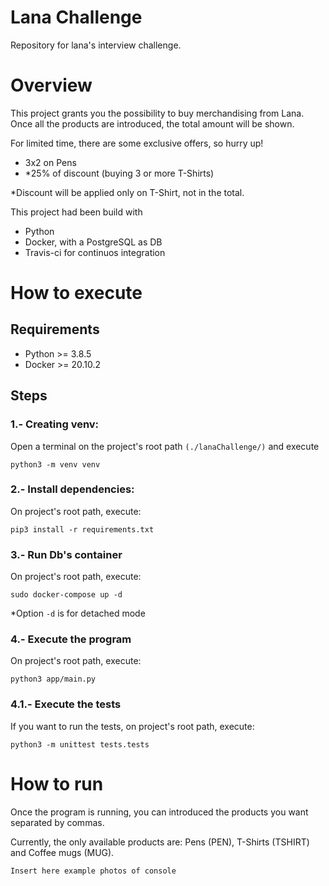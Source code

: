 # Lana Challenge
Repository for lana's interview challenge.

# Overview
This project grants you the possibility to buy merchandising from Lana.
Once all the products are introduced, the total amount will be shown.

For limited time, there are some exclusive offers, so hurry up!
- 3x2 on Pens
- *25% of discount (buying 3 or more T-Shirts)

*Discount will be applied only on T-Shirt, not in the total.

This project had been build with
- Python
- Docker, with a PostgreSQL as DB
- Travis-ci for continuos integration

# How to execute
## Requirements
- Python >= 3.8.5
- Docker >= 20.10.2

## Steps
### 1.- Creating venv: 

Open a terminal on the project's root path ```(./lanaChallenge/)``` and execute

```
python3 -m venv venv
```

### 2.- Install dependencies:

On project's root path, execute:

```
pip3 install -r requirements.txt
```

### 3.- Run Db's container
On project's root path, execute:

```
sudo docker-compose up -d
```

*Option ```-d``` is for detached mode

### 4.- Execute the program

On project's root path, execute:

```
python3 app/main.py
```

### 4.1.- Execute the tests
If you want to run the tests, on project's root path, execute:

```
python3 -m unittest tests.tests
```

# How to run

Once the program is running, you can introduced the products you want separated by commas.

Currently, the only available products are: Pens (PEN), T-Shirts (TSHIRT) and Coffee mugs (MUG).

```
Insert here example photos of console
```
